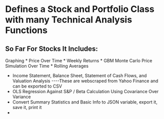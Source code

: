 # Defines a Stock and Portfolio Class with many Technical Analysis Functions

## So Far For Stocks It Includes:
Graphing 
    * Price Over Time
    * Weekly Returns
    * GBM Monte Carlo Price Simulation Over Time
    * Rolling Averages
  * Income Statement, Balance Sheet, Statement of Cash Flows, and Valuation Analysis
    ----These are webscraped from Yahoo Finance and can be exported to CSV
  * OLS Regression Against S&P / Beta Calculation Using Covariance Over Variance
  * Convert Summary Statistics and Basic Info to JSON variable, export it, save it, print it
  * 
  
